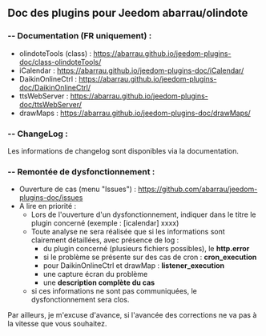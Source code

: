 ## Doc des plugins pour Jeedom abarrau/olindote

### -- Documentation (FR uniquement) : 
* olindoteTools (class) : https://abarrau.github.io/jeedom-plugins-doc/class-olindoteTools/
* iCalendar : https://abarrau.github.io/jeedom-plugins-doc/iCalendar/
* DaikinOnlineCtrl : https://abarrau.github.io/jeedom-plugins-doc/DaikinOnlineCtrl/
* ttsWebServer : https://abarrau.github.io/jeedom-plugins-doc/ttsWebServer/
* drawMaps : https://abarrau.github.io/jeedom-plugins-doc/drawMaps/

### -- ChangeLog : 
Les informations de changelog sont disponibles via la documentation.

### -- Remontée de dysfonctionnement : 
* Ouverture de cas (menu "Issues") : https://github.com/abarrau/jeedom-plugins-doc/issues
* A lire en priorité : 
  * Lors de l'ouverture d'un dysfonctionnement, indiquer dans le titre le plugin concerné (exemple : [icalendar] xxxx) 
  * Toute analyse ne sera réalisée que si les informations sont clairement détaillées, avec présence de log : 
    * du plugin concerné (plusieurs fichiers possibles), le **http.error**
    * si le problème se présente sur des cas de cron : **cron_execution**
    * pour DaikinOnlineCtrl et drawMap : **listener_execution**
    * une capture écran du problème
    * une **description complète du cas**
  * si ces informations ne sont pas communiquées, le dysfonctionnement sera clos. 

Par ailleurs, je m'excuse d'avance, si l'avancée des corrections ne va pas à la vitesse que vous souhaitez.
